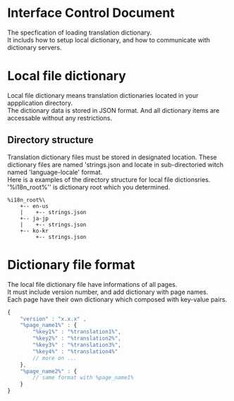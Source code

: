 # Interface Control Document

The specfication of loading translation dictionary.<br/>
It includs how to setup local dictionary, and how to communicate with dictionary servers.<br/>

# Local file dictionary
Local file dictionary means translation dictionaries located in your appplication directory.<br/>
The dictionary data is stored in JSON format. And all dictionary items are accessable without any restrictions. 

## Directory structure
Translation dictionary files must be stored in designated location. These dictionary files are named 'strings.json and locate in sub-directoried witch named 'language-locale' format.<br/>
Here is a examples of the directory structure for local file dictionsries. '%i18n_root%'' is dictionary root which you determined.
```
%i18n_root%\
    +-- en-us
    |    +-- strings.json
    +-- ja-jp
    |    +-- strings.json
    +-- ko-kr
         +-- strings.json
```

# Dictionary file format
The local file dictionary file have informations of all pages. <br/>
It must include version number, and add dictionary with page names.<br/>
Each page have their own dictionary which composed with key-value pairs.
``` javascript
{
	"version" : "x.x.x" ,
	"%page_name1%" : {
	    "%key1%" : "%translation1%",
	    "%key2%" : "%translation2%",
	    "%key3%" : "%translation3%",
	    "%key4%" : "%translation4%"
	    // more on ...
    },
    "%page_name2%" : {
        // same format with %page_name1%
    }
}
```
